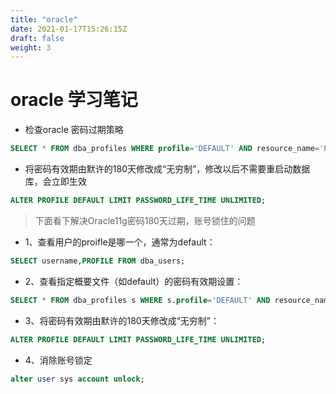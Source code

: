 ```yaml
---
title: "oracle"
date: 2021-01-17T15:26:15Z
draft: false
weight: 3
---
```


# oracle 学习笔记

+ 检查oracle 密码过期策略

```sql
SELECT * FROM dba_profiles WHERE profile='DEFAULT' AND resource_name='PASSWORD_LIFE_TIME';

```

+ 将密码有效期由默许的180天修改成“无穷制”，修改以后不需要重启动数据库，会立即生效

```sql
ALTER PROFILE DEFAULT LIMIT PASSWORD_LIFE_TIME UNLIMITED;

```


> 下面看下解决Oracle11g密码180天过期，账号锁住的问题

+ 1、查看用户的proifle是哪一个，通常为default：

```sql
SELECT username,PROFILE FROM dba_users;
```

+ 2、查看指定概要文件（如default）的密码有效期设置：

```sql
SELECT * FROM dba_profiles s WHERE s.profile='DEFAULT' AND resource_name='PASSWORD_LIFE_TIME';
```

+ 3、将密码有效期由默许的180天修改成“无穷制”：

```sql
ALTER PROFILE DEFAULT LIMIT PASSWORD_LIFE_TIME UNLIMITED;
```

+ 4、消除账号锁定


```sql
alter user sys account unlock;

```